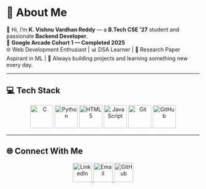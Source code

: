 # 💫 About Me
👋 Hi, I’m **K. Vishnu Vardhan Reddy** — a **B.Tech CSE ’27** student and passionate **Backend Developer**.  
🎯 **Google Arcade Cohort 1 — Completed 2025**  
🌐 Web Development Enthusiast | 📊 DSA Learner | 📄 Research Paper Aspirant in ML | 🚀 Always building projects and learning something new every day.  

---

## 💻 Tech Stack
<p align="center">
  <img src="https://cdn.jsdelivr.net/gh/devicons/devicon/icons/c/c-original.svg" height="60" alt="C" />
  <img src="https://cdn.jsdelivr.net/gh/devicons/devicon/icons/python/python-original.svg" height="60" alt="Python" />
  <img src="https://cdn.jsdelivr.net/gh/devicons/devicon/icons/html5/html5-original.svg" height="60" alt="HTML5" />
  <img src="https://cdn.jsdelivr.net/gh/devicons/devicon/icons/javascript/javascript-original.svg" height="60" alt="JavaScript" />
  <img src="https://cdn.jsdelivr.net/gh/devicons/devicon/icons/git/git-original.svg" height="60" alt="Git" />
  <img src="https://cdn.jsdelivr.net/gh/devicons/devicon/icons/github/github-original.svg" height="60" alt="GitHub" />
</p>

---

## 🌐 Connect With Me
<p align="center">
  <a href="https://www.linkedin.com/in/k-vishnu-vardhan-reddy-15596a301/" target="_blank">
    <img src="https://cdn.jsdelivr.net/gh/devicons/devicon/icons/linkedin/linkedin-original.svg" height="50" alt="LinkedIn" />
  </a>
  <a href="mailto:vardhan.koripally@gmail.com" target="_blank">
    <img src="https://upload.wikimedia.org/wikipedia/commons/4/4e/Gmail_Icon.png" height="50" alt="Email" />
  </a>
  <a href="https://github.com/Vishnu-1526" target="_blank">
    <img src="https://cdn.jsdelivr.net/gh/devicons/devicon/icons/github/github-original.svg" height="50" alt="GitHub" />
  </a>
</p>
